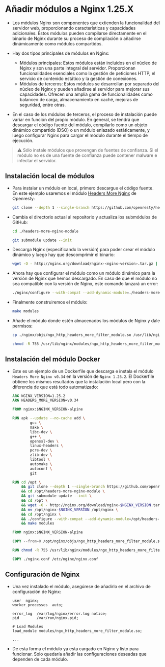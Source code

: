 # Añadir módulos a Nginx 1.25.X

* Los módulos Nginx son componentes que extienden la funcionalidad del servidor web, proporcionando características y capacidades adicionales. Estos módulos pueden compilarse directamente en el binario de Nginx durante su proceso de compilación o añadirse dinámicamente como módulos compartidos.

* Hay dos tipos principales de módulos en Nginx:
  * Módulos principales: Estos módulos están incluidos en el núcleo de Nginx y son una parte integral del servidor. Proporcionan funcionalidades esenciales como la gestión de peticiones HTTP, el servicio de contenido estático y la gestión de conexiones.
  * Módulos de terceros: Estos módulos se desarrollan por separado del núcleo de Nginx y pueden añadirse al servidor para mejorar sus capacidades. Ofrecen una amplia gama de funcionalidades como balanceo de carga, almacenamiento en caché, mejoras de seguridad, entre otras.
* En el caso de los módulos de terceros, el proceso de instalación puede variar en función del propio módulo. En general, se tendrá que descargar el código fuente del módulo, compilarlo como un objeto dinámico compartido (DSO) o un módulo enlazado estáticamente, y luego configurar Nginx para cargar el módulo durante el tiempo de ejecución.

> :warning: Sólo instale módulos que provengan de fuentes de confianza. Si el módulo no es de una fuente de confianza puede contener malware e infectar el servidor.

## Instalación local de módulos

* Para instalar un módulo en local, primero descargue el código fuente. En este ejemplo usaremos el módulo [Headers More Nginx][1] de Openresty:
  ```bash
  git clone --depth 1 --single-branch https://github.com/openresty/headers-more-nginx-module.git
  ```
* Cambia el directorio actual al repositorio y actualiza los submódulos de GitHub:
  ```bash
  cd ./headers-more-nginx-module
  ```
  ```bash
  git submodule update --init
  ```
* Descarga Nginx (especificando la versión) para poder crear el módulo dinámico y luego hay que descomprimir el binario: 
  ```bash
  wget -O - http://nginx.org/download/nginx-<nginx-version>.tar.gz | tar zxfv -
  ```
* Ahora hay que configurar el módulo como un módulo dinámico para la versión de Nginx que hemos descargado. En caso de que el módulo no sea compatible con la versión de Nginx, este comando lanzará un error:
  ```bash
  ./nginx/configure --with-compat --add-dynamic-module=./headers-more-nginx-module
  ```
* Finalmente construiremos el módulo:
  ```bash
  make modules
  ```
* Añade el módulo donde estén almacenados los módulos de Nginx y dale permisos:
  ```bash
  cp ./nginx/objs/ngx_http_headers_more_filter_module.so /usr/lib/nginx/modules
  ```
  ```bash
  chmod -R 755 /usr/lib/nginx/modules/ngx_http_headers_more_filter_module.so
  ```

## Instalación del módulo Docker

* Este es un ejemplo de un Dockerfile que descarga e instala el módulo `Headers More Nginx v0.34` en la versión de `Nginx 1.25.2`. El Dockerfile obtiene los mismos resultados que la instalación local pero con la diferencia de que está todo automatizado:
  ```Dockerfile
  ARG NGINX_VERSION=1.25.2
  ARG HEADERS_MORE_VERSION=v0.34

  FROM nginx:$NGINX_VERSION-alpine

  RUN apk --update --no-cache add \
          gcc \
          make \
          libc-dev \
          g++ \
          openssl-dev \
          linux-headers \
          pcre-dev \
          zlib-dev \
          libtool \
          automake \
          autoconf \
          git

  RUN cd /opt \
      && git clone --depth 1 --single-branch https://github.com/openresty/headers-more-nginx-module.git \
      && cd /opt/headers-more-nginx-module \
      && git submodule update --init \
      && cd /opt \
      && wget -O - http://nginx.org/download/nginx-$NGINX_VERSION.tar.gz | tar zxfv - \
      && mv /opt/nginx-$NGINX_VERSION /opt/nginx \
      && cd /opt/nginx \
      && ./configure --with-compat --add-dynamic-module=/opt/headers-more-nginx-module \
      && make modules

  FROM nginx:$NGINX_VERSION-alpine

  COPY --from=0 /opt/nginx/objs/ngx_http_headers_more_filter_module.so /usr/lib/nginx/modules

  RUN chmod -R 755 /usr/lib/nginx/modules/ngx_http_headers_more_filter_module.so

  COPY ./nginx.conf /etc/nginx/nginx.conf
  ```

## Configuración de Nginx

* Una vez instalado el módulo, asegúrese de añadirlo en el archivo de configuración de Nginx:
  ```nginx
  user  nginx;
  worker_processes  auto;

  error_log  /var/log/nginx/error.log notice;
  pid        /var/run/nginx.pid;

  # Load Modules
  load_module modules/ngx_http_headers_more_filter_module.so;

  ...
  ```
* De esta forma el módulo ya esta cargado en Nginx y listo para funcionar. Solo quedaría añadir las configuraciones deseadas que dependen de cada módulo.

[1]: https://github.com/openresty/headers-more-nginx-module.git